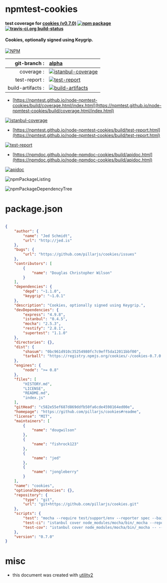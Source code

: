 # npmtest-cookies

#### test coverage for  [cookies (v0.7.0)](https://github.com/pillarjs/cookies#readme)  [![npm package](https://img.shields.io/npm/v/npmtest-cookies.svg?style=flat-square)](https://www.npmjs.org/package/npmtest-cookies) [![travis-ci.org build-status](https://api.travis-ci.org/npmtest/node-npmtest-cookies.svg)](https://travis-ci.org/npmtest/node-npmtest-cookies)

#### Cookies, optionally signed using Keygrip.

[![NPM](https://nodei.co/npm/cookies.png?downloads=true&downloadRank=true&stars=true)](https://www.npmjs.com/package/cookies)

| git-branch : | [alpha](https://github.com/npmtest/node-npmtest-cookies/tree/alpha)|
|--:|:--|
| coverage : | [![istanbul-coverage](https://npmtest.github.io/node-npmtest-cookies/build/coverage.badge.svg)](https://npmtest.github.io/node-npmtest-cookies/build/coverage.html/index.html)|
| test-report : | [![test-report](https://npmtest.github.io/node-npmtest-cookies/build/test-report.badge.svg)](https://npmtest.github.io/node-npmtest-cookies/build/test-report.html)|
| build-artifacts : | [![build-artifacts](https://npmtest.github.io/node-npmtest-cookies/glyphicons_144_folder_open.png)](https://github.com/npmtest/node-npmtest-cookies/tree/gh-pages/build)|

- [https://npmtest.github.io/node-npmtest-cookies/build/coverage.html/index.html](https://npmtest.github.io/node-npmtest-cookies/build/coverage.html/index.html)

[![istanbul-coverage](https://npmtest.github.io/node-npmtest-cookies/build/screenCapture.buildCi.browser.%252Ftmp%252Fbuild%252Fcoverage.lib.html.png)](https://npmtest.github.io/node-npmtest-cookies/build/coverage.html/index.html)

- [https://npmtest.github.io/node-npmtest-cookies/build/test-report.html](https://npmtest.github.io/node-npmtest-cookies/build/test-report.html)

[![test-report](https://npmtest.github.io/node-npmtest-cookies/build/screenCapture.buildCi.browser.%252Ftmp%252Fbuild%252Ftest-report.html.png)](https://npmtest.github.io/node-npmtest-cookies/build/test-report.html)

- [https://npmdoc.github.io/node-npmdoc-cookies/build/apidoc.html](https://npmdoc.github.io/node-npmdoc-cookies/build/apidoc.html)

[![apidoc](https://npmdoc.github.io/node-npmdoc-cookies/build/screenCapture.buildCi.browser.%252Ftmp%252Fbuild%252Fapidoc.html.png)](https://npmdoc.github.io/node-npmdoc-cookies/build/apidoc.html)

![npmPackageListing](https://npmtest.github.io/node-npmtest-cookies/build/screenCapture.npmPackageListing.svg)

![npmPackageDependencyTree](https://npmtest.github.io/node-npmtest-cookies/build/screenCapture.npmPackageDependencyTree.svg)



# package.json

```json

{
    "author": {
        "name": "Jed Schmidt",
        "url": "http://jed.is"
    },
    "bugs": {
        "url": "https://github.com/pillarjs/cookies/issues"
    },
    "contributors": [
        {
            "name": "Douglas Christopher Wilson"
        }
    ],
    "dependencies": {
        "depd": "~1.1.0",
        "keygrip": "~1.0.1"
    },
    "description": "Cookies, optionally signed using Keygrip.",
    "devDependencies": {
        "express": "4.9.8",
        "istanbul": "0.4.5",
        "mocha": "2.5.3",
        "restify": "2.8.1",
        "supertest": "1.1.0"
    },
    "directories": {},
    "dist": {
        "shasum": "0bc961d910c35254980fc7c9eff5da12011bbf00",
        "tarball": "https://registry.npmjs.org/cookies/-/cookies-0.7.0.tgz"
    },
    "engines": {
        "node": ">= 0.8"
    },
    "files": [
        "HISTORY.md",
        "LICENSE",
        "README.md",
        "index.js"
    ],
    "gitHead": "c582e55ef687d869ddfb50fa6cde4598164ed00e",
    "homepage": "https://github.com/pillarjs/cookies#readme",
    "license": "MIT",
    "maintainers": [
        {
            "name": "dougwilson"
        },
        {
            "name": "fishrock123"
        },
        {
            "name": "jed"
        },
        {
            "name": "jongleberry"
        }
    ],
    "name": "cookies",
    "optionalDependencies": {},
    "repository": {
        "type": "git",
        "url": "git+https://github.com/pillarjs/cookies.git"
    },
    "scripts": {
        "test": "mocha --require test/support/env --reporter spec --bail --check-leaks test/",
        "test-ci": "istanbul cover node_modules/mocha/bin/_mocha --report lcovonly -- --require test/support/env --reporter spec --check-leaks test/",
        "test-cov": "istanbul cover node_modules/mocha/bin/_mocha -- --require test/support/env --reporter dot --check-leaks test/"
    },
    "version": "0.7.0"
}
```



# misc
- this document was created with [utility2](https://github.com/kaizhu256/node-utility2)
